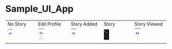 # Sample_UI_App

<table>
  <tr>
    <td>No Story</td>
     <td>Edit Profile</td>
     <td>Story Added</td>
    <td>Story</td>
     <td>Story Viewed</td>
  </tr>
  <tr>
    <td><img src="./Screens/noStory.jpg" width=20%></td>
    <td><img src="./Screens/editProfile.jpg" width=20% ></td>
    <td><img src="./Screens/storyAdded.jpg" width=20%></td>
    <td><img src="./Screens/Story.jpg" width=20% ></td>
    <td><img src="./Screens/storyViewed.jpg" width=20%></td>
  </tr>
 </table>


